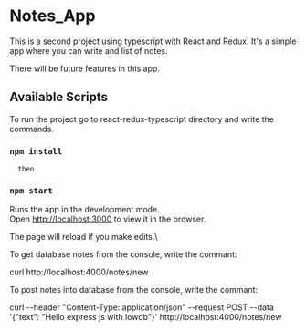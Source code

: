 # Notes_App


This is a second project using typescript with React and Redux. It's a simple app where you can write and list of notes.

There will be future features in this app.


## Available Scripts

To run the project go to react-redux-typescript directory and write the commands. 

### `npm install` 

      then

### `npm start`

Runs the app in the development mode.\
Open [http://localhost:3000](http://localhost:3000) to view it in the browser.

The page will reload if you make edits.\



To get database notes from the console, write the commant:

curl http://localhost:4000/notes/new

To post notes into database from the console, write the commant:

curl --header "Content-Type: application/json" --request POST --data '{"text": "Hello express js with lowdb"}'  http://localhost:4000/notes/new
